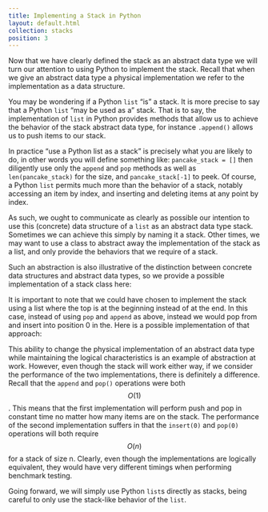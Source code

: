```yaml
---
title: Implementing a Stack in Python
layout: default.html
collection: stacks
position: 3
---
```


Now that we have clearly defined the stack as an abstract data type we
will turn our attention to using Python to implement the stack. Recall
that when we give an abstract data type a physical implementation we
refer to the implementation as a data structure.

You may be wondering if a Python `list` “is” a stack. It is more precise
to say that a Python `list` “may be used as a” stack. That is to say,
the implementation of `list` in Python provides methods that allow us to
achieve the behavior of the stack abstract data type, for instance
`.append()` allows us to push items to our stack.

In practice “use a Python list as a stack” is precisely what you are
likely to do, in other words you will define something like:
`pancake_stack = []` then diligently use only the `append` and `pop`
methods as well as `len(pancake_stack)` for the size, and
`pancake_stack[-1]` to peek. Of course, a Python `list` permits much
more than the behavior of a stack, notably accessing an item by index,
and inserting and deleting items at any point by index.

As such, we ought to communicate as clearly as possible our intention to
use this (concrete) data structure of a `list` as an abstract data type
stack. Sometimes we can achieve this simply by naming it a stack. Other
times, we may want to use a class to abstract away the implementation of
the stack as a list, and only provide the behaviors that we require of a
stack.

Such an abstraction is also illustrative of the distinction between
concrete data structures and abstract data types, so we provide a
possible implementation of a stack class here:

<!-- litpy stacks/stack_right.py -->

It is important to note that we could have chosen to implement the stack
using a list where the top is at the beginning instead of at the end. In
this case, instead of using `pop` and `append` as above, instead we
would pop from and insert into position 0 in the. Here is a possible
implementation of that approach:

<!-- litpy stacks/stack_left.py -->

This ability to change the physical implementation of an abstract data
type while maintaining the logical characteristics is an example of
abstraction at work. However, even though the stack will work either
way, if we consider the performance of the two implementations, there is
definitely a difference. Recall that the `append` and `pop()` operations
were both $$O(1)$$. This means that the first implementation will
perform push and pop in constant time no matter how many items are on
the stack. The performance of the second implementation suffers in that
the `insert(0)` and `pop(0)` operations will both require $$O(n)$$ for a
stack of size n. Clearly, even though the implementations are logically
equivalent, they would have very different timings when performing
benchmark testing.

Going forward, we will simply use Python `list`s directly as stacks,
being careful to only use the stack-like behavior of the `list`.
